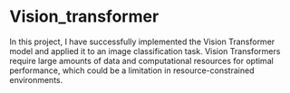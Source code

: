 # Vision_transformer
In this project, I have successfully implemented the Vision Transformer model and applied it to an image classification task. Vision Transformers require large amounts of data and computational resources for optimal performance, which could be a limitation in resource-constrained environments. 
